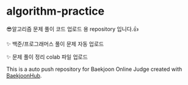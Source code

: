 # algorithm-practice

😎알고리즘 문제 풀이 코드 업로드 용 repository 입니다.👍

✨ 백준/프로그래머스 풀이 문제 자동 업로드

✨ 문제 풀이 정리 colab 파일 업로드

This is a auto push repository for Baekjoon Online Judge created with [BaekjoonHub](https://github.com/BaekjoonHub/BaekjoonHub).
